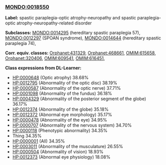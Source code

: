 
### [MONDO:0018550](http://purl.obolibrary.org/obo/MONDO_0018550)
**Label:** spastic paraplegia-optic atrophy-neuropathy and spastic paraplegia-optic atrophy-neuropathy-related disorder

**Subclasses:** [MONDO:0014295](http://purl.obolibrary.org/obo/MONDO_0014295) (hereditary spastic paraplegia 57), [MONDO:0012297](http://purl.obolibrary.org/obo/MONDO_0012297) (SPOAN syndrome), [MONDO:0014644](http://purl.obolibrary.org/obo/MONDO_0014644) (hereditary spastic paraplegia 74), 

**Corr. equiv. classes:** [Orphanet:431329](http://www.orpha.net/ORDO/Orphanet_431329), [Orphanet:468661](http://www.orpha.net/ORDO/Orphanet_468661), [OMIM:615658](http://purl.obolibrary.org/obo/OMIM_615658), [Orphanet:320406](http://www.orpha.net/ORDO/Orphanet_320406), [OMIM:609541](http://purl.obolibrary.org/obo/OMIM_609541), [OMIM:616451](http://purl.obolibrary.org/obo/OMIM_616451), 

**Class expressions from DL-Learner:**

- [HP:0000648](http://purl.obolibrary.org/obo/HP_0000648) (Optic atrophy) 38.68%
- [HP:0012795](http://purl.obolibrary.org/obo/HP_0012795) (Abnormality of the optic disc) 38.19%
- [HP:0000587](http://purl.obolibrary.org/obo/HP_0000587) (Abnormality of the optic nerve) 37.71%
- [HP:0001098](http://purl.obolibrary.org/obo/HP_0001098) (Abnormality of the fundus) 36.18%
- [HP:0004329](http://purl.obolibrary.org/obo/HP_0004329) (Abnormality of the posterior segment of the globe) 36.17%
- [HP:0012374](http://purl.obolibrary.org/obo/HP_0012374) (Abnormality of the globe) 35.18%
- [HP:0012372](http://purl.obolibrary.org/obo/HP_0012372) (Abnormal eye morphology) 35.17%
- [HP:0000478](http://purl.obolibrary.org/obo/HP_0000478) (Abnormality of the eye) 34.95%
- [HP:0000707](http://purl.obolibrary.org/obo/HP_0000707) (Abnormality of the nervous system) 34.70%
- [HP:0000118](http://purl.obolibrary.org/obo/HP_0000118) (Phenotypic abnormality) 34.35%
- Thing 34.35%
- [HP:0000001](http://purl.obolibrary.org/obo/HP_0000001) (All) 34.35%
- [HP:0003011](http://purl.obolibrary.org/obo/HP_0003011) (Abnormality of the musculature) 26.55%
- [HP:0000504](http://purl.obolibrary.org/obo/HP_0000504) (Abnormality of vision) 18.93%
- [HP:0012373](http://purl.obolibrary.org/obo/HP_0012373) (Abnormal eye physiology) 18.08%


